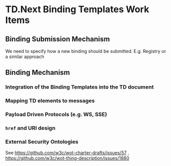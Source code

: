 # TD.Next Binding Templates Work Items

## Binding Submission Mechanism

We need to specify how a new binding should be submitted. E.g. Registry or a similar approach

## Binding Mechanism

### Integration of the Binding Templates into the TD document

### Mapping TD elements to messages

### Payload Driven Protocols (e.g. WS, SSE)

### `href` and URI design

### External Security Ontologies

See https://github.com/w3c/wot-charter-drafts/issues/57 , https://github.com/w3c/wot-thing-description/issues/1880